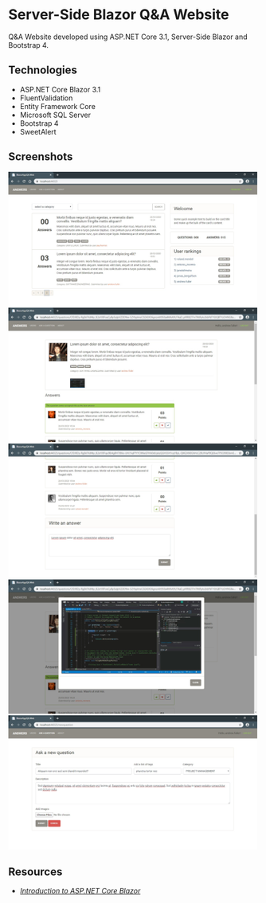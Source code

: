 # Server-Side Blazor Q&A Website

Q&A Website developed using ASP.NET Core 3.1, Server-Side Blazor and Bootstrap 4.

## Technologies
- ASP.NET Core Blazor 3.1
- FluentValidation
- Entity Framework Core
- Microsoft SQL Server
- Bootstrap 4
- SweetAlert

## Screenshots

<img src=".screenshots/cfad74d0-471a-4d64-878e-887a9e63867d.jpg" width="500"/> <img src=".screenshots/5a5efd68-7d76-4ac2-89c8-2a6adb7baa27.jpg" width="500"/>
<img src=".screenshots/7ea00fb3-3b4f-48e6-8e35-6a3d027d0efc.jpg" width="500"/> <img src=".screenshots/17baabfa-cbe6-4862-bac5-bff9e4cd2429.jpg" width="500"/>
<img src=".screenshots/d6ceec33-79f7-4a78-a2c8-b0eb34ebe8ec.jpg" width="500"/>

## Resources

- *[Introduction to ASP.NET Core Blazor](https://docs.microsoft.com/en-us/aspnet/core/blazor/?view=aspnetcore-3.1)*
